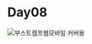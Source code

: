 # Day08

![부스트캠프웹모바일 커버용](https://github.com/user-attachments/assets/84701b44-4045-4433-88f7-6c3f4c292d8f)

<br>
